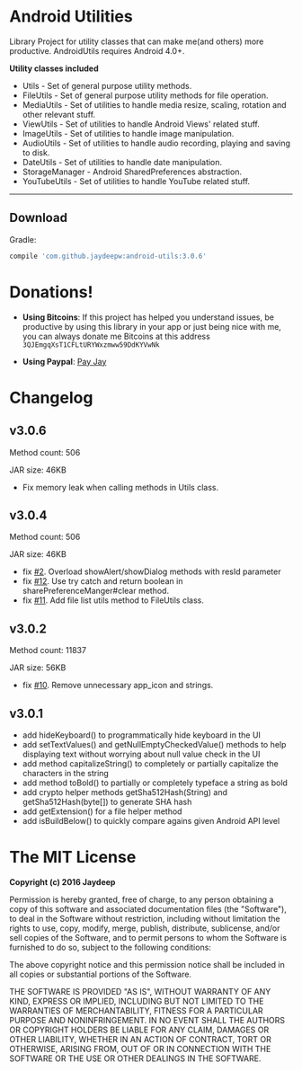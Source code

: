 Android Utilities
=============

Library Project for utility classes that can make me(and others) more productive.
AndroidUtils requires Android 4.0+.


**Utility classes included**

* Utils - Set of general purpose utility methods.
* FileUtils - Set of general purpose utility methods for file operation.
* MediaUtils - Set of utilities to handle media resize, scaling, rotation and other relevant stuff.
* ViewUtils - Set of utilities to handle Android Views' related stuff.
* ImageUtils - Set of utilities to handle image manipulation.
* AudioUtils - Set of utilities to handle audio recording, playing and saving to disk.
* DateUtils - Set of utilities to handle date manipulation.
* StorageManager - Android SharedPreferences abstraction.
* YouTubeUtils - Set of utilities to handle YouTube related stuff.

----

Download
--------
Gradle:
```groovy
compile 'com.github.jaydeepw:android-utils:3.0.6'
```

Donations!
==========
* **Using Bitcoins**: If this project has helped you understand issues, be productive by using this library in your app or just being nice with me, you can always donate me Bitcoins at this address `3QJEmgqXsT1CFLtURYWxzmww59DdKYVwNk`

* **Using Paypal**: [Pay Jay](https://www.paypal.me/jaydeepw)


Changelog
============

## v3.0.6

Method count: 506

JAR size: 46KB

* Fix memory leak when calling methods in Utils class.

## v3.0.4

Method count: 506

JAR size: 46KB

* fix [#2](https://github.com/jaydeepw/android-utils/issues/2). Overload showAlert/showDialog methods with resId parameter
* fix [#12](https://github.com/jaydeepw/android-utils/issues/12). Use try catch and return boolean in sharePreferenceManger#clear method.
* fix [#11](https://github.com/jaydeepw/android-utils/issues/11). Add file list utils method to FileUtils class.

## v3.0.2

Method count: 11837

JAR size: 56KB

* fix [#10](https://github.com/jaydeepw/android-utils/issues/10). Remove unnecessary app_icon and strings.

## v3.0.1

* add hideKeyboard() to programmatically hide keyboard in the UI
* add setTextValues() and getNullEmptyCheckedValue() methods to help displaying text without worrying about null value check in the UI
* add method capitalizeString() to completely or partially capitalize the characters in the string
* add method toBold() to partially or completely typeface a string as bold
* add crypto helper methods getSha512Hash(String) and getSha512Hash(byte[]) to generate SHA hash
* add getExtension() for a file helper method
* add isBuildBelow() to quickly compare agains given Android API level


The MIT License
=============

**Copyright (c) 2016 Jaydeep**

Permission is hereby granted, free of charge, to any person obtaining a copy
of this software and associated documentation files (the "Software"), to deal
in the Software without restriction, including without limitation the rights
to use, copy, modify, merge, publish, distribute, sublicense, and/or sell
copies of the Software, and to permit persons to whom the Software is
furnished to do so, subject to the following conditions:

The above copyright notice and this permission notice shall be included in
all copies or substantial portions of the Software.

THE SOFTWARE IS PROVIDED "AS IS", WITHOUT WARRANTY OF ANY KIND, EXPRESS OR
IMPLIED, INCLUDING BUT NOT LIMITED TO THE WARRANTIES OF MERCHANTABILITY,
FITNESS FOR A PARTICULAR PURPOSE AND NONINFRINGEMENT. IN NO EVENT SHALL THE
AUTHORS OR COPYRIGHT HOLDERS BE LIABLE FOR ANY CLAIM, DAMAGES OR OTHER
LIABILITY, WHETHER IN AN ACTION OF CONTRACT, TORT OR OTHERWISE, ARISING FROM,
OUT OF OR IN CONNECTION WITH THE SOFTWARE OR THE USE OR OTHER DEALINGS IN
THE SOFTWARE.
